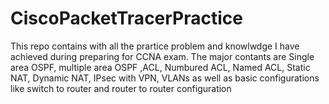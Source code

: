 # CiscoPacketTracerPractice
This repo contains with all the prartice problem and knowlwdge I have achieved during preparing for CCNA exam.
The major contants are Single area OSPF, multiple area OSPF ,ACL, Numbured ACL, Named ACL, Static NAT, Dynamic NAT, IPsec with VPN, VLANs as well as basic configurations like switch to router and router to router configuration 
